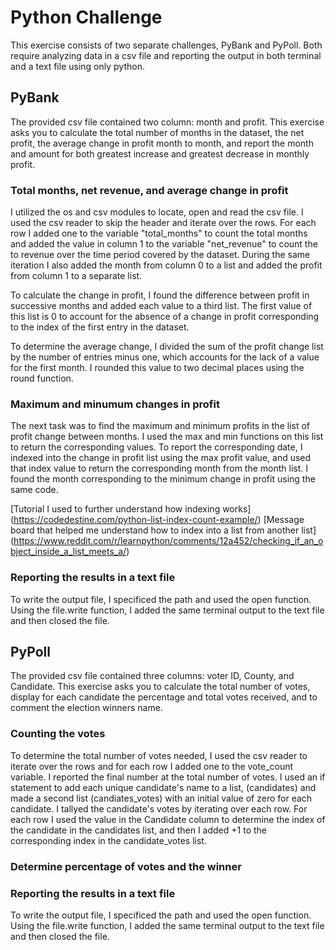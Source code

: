 # Python Challenge #

This exercise consists of two separate challenges, PyBank and PyPoll. Both require analyzing data in a csv file and reporting the output in both terminal and a text file using only python. 

## PyBank ##

The provided csv file contained two column: month and profit. This exercise asks you to calculate the total number of months in the dataset, the net profit, the average change in profit month to month, and report the month and amount for both greatest increase and greatest decrease in monthly profit. 

### Total months, net revenue, and average change in profit ###

I utilized the os and csv modules to locate, open and read the csv file. I used the csv reader to skip the header and iterate over the rows. For each row I added one to the variable "total_months" to count the total months and added the value in column 1 to the variable "net_revenue" to count the to revenue over the time period covered by the dataset. During the same iteration I also added the month from column 0 to a list and added the profit from column 1 to a separate list. 

To calculate the change in profit, I found the difference between profit in successive months and added each value to a third list. The first value of this list is 0 to account for the absence of a change in profit corresponding to the index of the first entry in the dataset.

To determine the average change, I divided the sum of the profit change list by the number of entries minus one, which accounts for the lack of a value for the first month. I rounded this value to two decimal places using the round function.

### Maximum and minumum changes in profit ###

The next task was to find the maximum and minimum profits in the list of profit change between months. I used the max and min functions on this list to return the corresponding values. To report the corresponding date, I indexed into the change in profit list using the max profit value, and used that index value to return the corresponding month from the month list. I found the month corresponding to the minimum change in profit using the same code. 

[Tutorial I used to further understand how indexing works] (https://codedestine.com/python-list-index-count-example/)
[Message board that helped me understand how to index into a list from another list] (https://www.reddit.com/r/learnpython/comments/12a452/checking_if_an_object_inside_a_list_meets_a/)

### Reporting the results in a text file ###

To write the output file, I specificed the path and used the open function. Using the file.write function, I added the same terminal output to the text file and then closed the file. 

## PyPoll ##

The provided csv file contained three columns: voter ID, County, and Candidate. This exercise asks you to calculate the total number of votes, display for each candidate the percentage and total votes received, and to comment the election winners name. 

### Counting the votes ###

To determine the total number of votes needed, I used the csv reader to iterate over the rows and for each row I added one to the vote_count variable. I reported the final number at the total number of votes. I used an if statement to add each unique candidate's name to a list, (candidates) and made a second list (candiates_votes) with an initial value of zero for each candidate. I tallyed the candidate's votes by iterating over each row. For each row I used the value in the Candidate column to determine the index of the candidate in the candidates list, and then I added +1 to the corresponding index in the candidate_votes list. 

### Determine percentage of votes and the winner ###










### Reporting the results in a text file ###

To write the output file, I specificed the path and used the open function. Using the file.write function, I added the same terminal output to the text file and then closed the file. 
